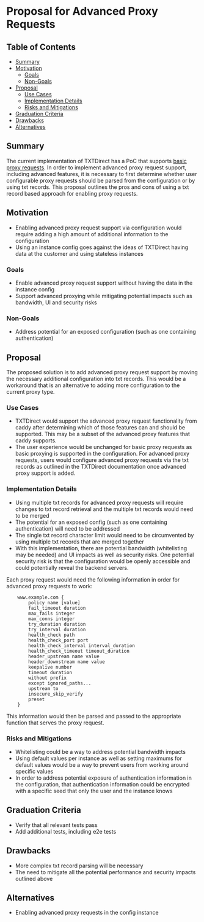 # Proposal for Advanced Proxy Requests
## Table of Contents
* [Summary](#summary)
* [Motivation](#motivation)
    * [Goals](#goals)
    * [Non-Goals](#non-goals)
* [Proposal](#proposal)
    * <a name="usecases"></a>[Use Cases](#use-cases)
    * <a name="implementationdetails"></a>[Implementation Details](#implementation-details)
    * <a name="risksandmitigations"></a>[Risks and Mitigations](#risks-and-mitigations)
* <a name="graduationcriteria"></a>[Graduation Criteria](#graduation-criteria)
* [Drawbacks](#drawbacks)
* [Alternatives](#alternatives)

## Summary
The current implementation of TXTDirect has a PoC that supports [basic proxy requests](https://github.com/txtdirect/txtdirect/blob/master/txtdirect.go#L327). In order to implement advanced proxy request support, including advanced features, it is necessary to first determine whether user configurable proxy requests should be parsed from the configuration or by using txt records. This proposal outlines the pros and cons of using a txt record based approach for enabling proxy requests.

## Motivation
* Enabling advanced proxy request support via configuration would require adding a high amount of additional information to the configuration
* Using an instance config goes against the ideas of TXTDirect having data at the customer and using stateless instances

### Goals
* Enable advanced proxy request support without having the data in the instance config
* Support advanced proxying while mitigating potential impacts such as bandwidth, UI and security risks

### Non-Goals
* Address potential for an exposed configuration (such as one containing authentication)

## Proposal
The proposed solution is to add advanced proxy request support by moving the necessary additional configuration into txt records. This would be a workaround that is an alternative to adding more configuration to the current proxy type.

### Use Cases
* TXTDirect would support the advanced proxy request functionality from caddy after determining which of those features can and should be supported. This may be a subset of the advanced proxy features that caddy supports.
* The user experience would be unchanged for basic proxy requests as basic proxying is supported in the configuration. For advanced proxy requests, users would configure advanced proxy requests via the txt records as outlined in the TXTDirect documentation once advanced proxy support is added.

### Implementation Details
* Using multiple txt records for advanced proxy requests will require changes to txt record retrieval and the multiple txt records would need to be merged
* The potential for an exposed config (such as one containing authentication) will need to be addressed
* The single txt record character limit would need to be circumvented by using multiple txt records that are merged together
* With this implementation, there are potential bandwidth (whitelisting may be needed) and UI impacts as well as security risks. One potential security risk is that the configuration would be openly accessible and could potentially reveal the backend servers.

Each proxy request would need the following information in order for advanced proxy requests to work:
```
    www.example.com {
        policy name [value]
        fail_timeout duration
        max_fails integer
        max_conns integer
        try_duration duration
        try_interval duration
        health_check path
        health_check_port port
        health_check_interval interval_duration
        health_check_timeout timeout_duration
        header_upstream name value
        header_downstream name value
        keepalive number
        timeout duration
        without prefix
        except ignored_paths...
        upstream to
        insecure_skip_verify
        preset
    }
```
This information would then be parsed and passed to the appropriate function that serves the proxy request.

### Risks and Mitigations
* Whitelisting could be a way to address potential bandwidth impacts
* Using default values per instance as well as setting maximums for default values would be a way to prevent users from working around specific values
* In order to address potential exposure of authentication information in the configuration, that authentication information could be encrypted with a specific seed that only the user and the instance knows

## Graduation Criteria
* Verify that all relevant tests pass
* Add additional tests, including e2e tests

## Drawbacks
* More complex txt record parsing will be necessary
* The need to mitigate all the potential performance and security impacts outlined above

## Alternatives
* Enabling advanced proxy requests in the config instance
